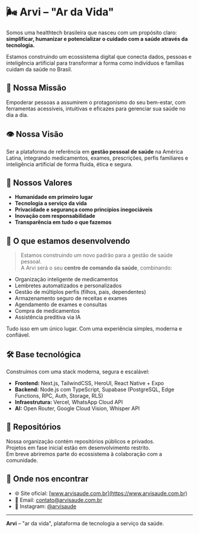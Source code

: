 # 🌬️ Arvi – "Ar da Vida"

Somos uma healthtech brasileira que nasceu com um propósito claro:  
**simplificar, humanizar e potencializar o cuidado com a saúde através da tecnologia.**

Estamos construindo um ecossistema digital que conecta dados, pessoas e inteligência artificial para transformar a forma como indivíduos e famílias cuidam da saúde no Brasil.


## 🧭 Nossa Missão

Empoderar pessoas a assumirem o protagonismo do seu bem-estar, com ferramentas acessíveis, intuitivas e eficazes para gerenciar sua saúde no dia a dia.


## 👁️ Nossa Visão

Ser a plataforma de referência em **gestão pessoal de saúde** na América Latina, integrando medicamentos, exames, prescrições, perfis familiares e inteligência artificial de forma fluida, ética e segura.


## 🩷 Nossos Valores

- **Humanidade em primeiro lugar**  
- **Tecnologia a serviço da vida**  
- **Privacidade e segurança como princípios inegociáveis**  
- **Inovação com responsabilidade**  
- **Transparência em tudo o que fazemos**


## 🧠 O que estamos desenvolvendo

> Estamos construindo um novo padrão para a gestão de saúde pessoal.  
> A Arvi será o seu **centro de comando da saúde**, combinando:

- Organização inteligente de medicamentos
- Lembretes automatizados e personalizados
- Gestão de múltiplos perfis (filhos, pais, dependentes)
- Armazenamento seguro de receitas e exames
- Agendamento de exames e consultas
- Compra de medicamentos
- Assistência preditiva via IA

Tudo isso em um único lugar. Com uma experiência simples, moderna e confiável.


## 🛠️ Base tecnológica

Construímos com uma stack moderna, segura e escalável:

- **Frontend:** Next.js, TailwindCSS, HeroUI, React Native + Expo  
- **Backend:** Node.js com TypeScript, Supabase (PostgreSQL, Edge Functions, RPC, Auth, Storage, RLS)  
- **Infraestrutura:** Vercel, WhatsApp Cloud API 
- **AI:** Open Router, Google Cloud Vision, Whisper API


## 🔐 Repositórios

Nossa organização contém repositórios públicos e privados.  
Projetos em fase inicial estão em desenvolvimento restrito.  
Em breve abriremos parte do ecossistema à colaboração com a comunidade.


## 📍 Onde nos encontrar

- 🌐 Site oficial: [www.arvisaude.com.br](https://www.arvisaude.com.br)  
- 📧 Email: contato@arvisaude.com.br  
- 📱 Instagram: [@arvisaude](https://instagram.com/arvisaude)

---

**Arvi** – "ar da vida", plataforma de tecnologia a serviço da saúde.
